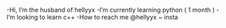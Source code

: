 -Hi, I’m the husband of hellyyx
-I’m currently learning python ( 1 month )
-I’m looking to learn c++
-How to reach me @hellyyx ~ insta

